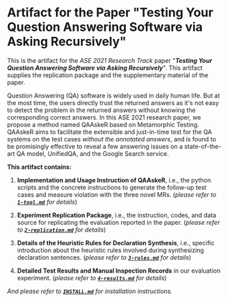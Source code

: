 # Artifact for the Paper "Testing Your Question Answering Software via Asking Recursively"

This is the artifact for the *ASE 2021 Research Track* paper "***Testing Your Question Answering Software via Asking Recursively***". This artifact supplies the replication package and the supplementary material of the paper. 

Question Answering (QA) software is widely used in daily human life. But at the most time, the users directly trust the returned answers as it's not easy to detect the problem in the returned answers without knowing the corresponding correct answers. 
In this ASE 2021 research paper, we propose a method named QAAskeR based on Metamorphic Testing. QAAskeR aims to facilitate the extensible and just-in-time test for the QA systems on the test cases *without the annotated answers*, and is found to be promisingly effective to reveal a few answering issues on a state-of-the-art QA model, UnifiedQA, and the Google Search service.

**This artifact contains:**

1. **Implementation and Usage Instruction of QAAskeR**, i.e., the python scripts and the concrete instructions to generate the follow-up test cases and measure violation with the three novel MRs. (*please refer to **[`1-tool.md`](1-tool.md)** for details*)

2. **Experiment Replication Package**, i.e., the instruction, codes, and data source for replicating the evaluation reported in the paper. (*please refer to **[`2-replication.md`](2-replication.md)** for details*)

3. **Details of the Heuristic Rules for Declaration Synthesis**, i.e., specific introduction about the heuristic rules involved during synthesizing declaration sentences. (*please refer to **[`3-rules.md`](3-rules.md)** for details*)

4. **Detailed Test Results and Manual Inspection Records** in our evaluation experiment. (*please refer to **[`4-results.md`](4-results.md)** for details*)

*And please refer to **[`INSTALL.md`](INSTALL.md)** for installation instructions.*
